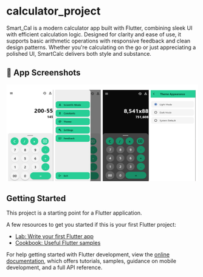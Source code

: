 # calculator_project

Smart_Cal is a modern calculator app built with Flutter, combining sleek UI with efficient calculation logic. Designed for clarity and ease of use, it supports basic arithmetic operations with responsive feedback and clean design patterns. Whether you're calculating on the go or just appreciating a polished UI, SmartCalc delivers both style and substance.

## 📸 App Screenshots

![App_UI](https://github.com/Tee-Kay404/Smart_Calculator/blob/cd65bdc93afab65018a4081da3dd9006ac6f8bf5/Calculator.png)

## Getting Started

This project is a starting point for a Flutter application.

A few resources to get you started if this is your first Flutter project:

- [Lab: Write your first Flutter app](https://docs.flutter.dev/get-started/codelab)
- [Cookbook: Useful Flutter samples](https://docs.flutter.dev/cookbook)

For help getting started with Flutter development, view the
[online documentation](https://docs.flutter.dev/), which offers tutorials,
samples, guidance on mobile development, and a full API reference.

